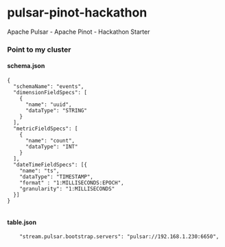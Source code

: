 # pulsar-pinot-hackathon
Apache Pulsar - Apache Pinot - Hackathon Starter



### Point to my cluster


#### schema.json

````
{
  "schemaName": "events",
  "dimensionFieldSpecs": [
    {
      "name": "uuid",
      "dataType": "STRING"
    }
  ],
  "metricFieldSpecs": [
    {
      "name": "count",
      "dataType": "INT"
    }
  ],
  "dateTimeFieldSpecs": [{
    "name": "ts",
    "dataType": "TIMESTAMP",
    "format" : "1:MILLISECONDS:EPOCH",
    "granularity": "1:MILLISECONDS"
  }]
}
    
````

#### table.json

````
    "stream.pulsar.bootstrap.servers": "pulsar://192.168.1.230:6650",
    
````
